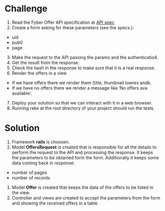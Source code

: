 #  Challenge

1. Read the Fyber Offer API specification at
[API spec](http://developer.fyber.com/content/current/ios/offer-wall/offer-api/)
2. Create a form asking for these parameters (see the specs.):
 * uid
 * pub0
 * page
3. Make the request to the API passing the params and the authenticatio4.
4. Get the result from the response.
5. Check the hash in the response to make sure that it is a real response.
6. Render the offers in a view
 * If we have offers there we render them (title, thumbnail lowres andb.
 * If we have no offers there we render a message like ‘No offers ava available’.
7. Deploy your solution so that we can interact with it in a web browser.
8. Running rake at the root directory of your project should run the tests.

# Solution

1. Framework **rails** is choosen.
1. Model **OffersRequest** is created that is responsible for all the details to perform the request to the API and processing the response.
It keeps the parameters to be obtained form the form. Additionally it keeps some data coming back in response:
 * number of pages
 * number of records
1. Model **Offer** is created that keeps the data of the offers to be listed in the view.
1. Controller and views are created to accept the parameters from the form and showing the received offers in a table.
